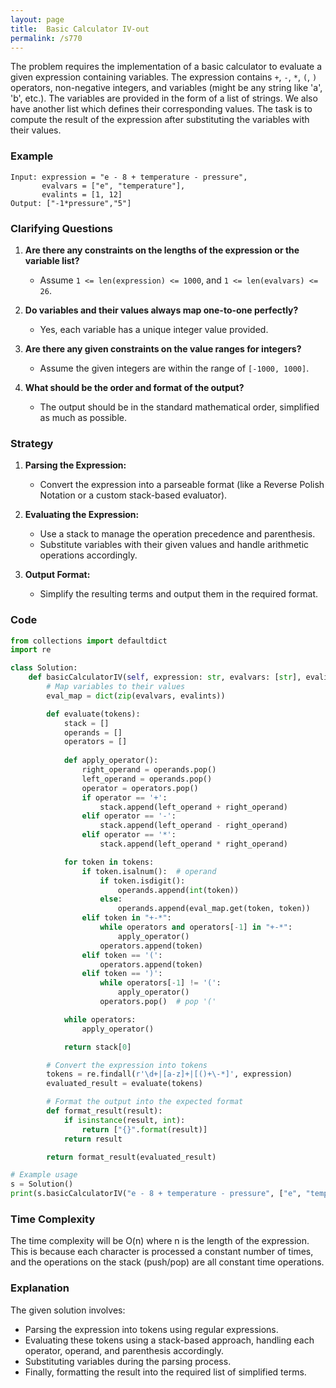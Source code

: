 ```yaml
---
layout: page
title:  Basic Calculator IV-out
permalink: /s770
---
```


The problem requires the implementation of a basic calculator to evaluate a given expression containing variables. The expression contains `+`, `-`, `*`, `(`, `)` operators, non-negative integers, and variables (might be any string like 'a', 'b', etc.). The variables are provided in the form of a list of strings. We also have another list which defines their corresponding values. The task is to compute the result of the expression after substituting the variables with their values.

### Example
```
Input: expression = "e - 8 + temperature - pressure", 
       evalvars = ["e", "temperature"], 
       evalints = [1, 12]
Output: ["-1*pressure","5"]
```

### Clarifying Questions
1. **Are there any constraints on the lengths of the expression or the variable list?**
   - Assume `1 <= len(expression) <= 1000`, and `1 <= len(evalvars) <= 26`.

2. **Do variables and their values always map one-to-one perfectly?**
   - Yes, each variable has a unique integer value provided.

3. **Are there any given constraints on the value ranges for integers?**
   - Assume the given integers are within the range of `[-1000, 1000]`.

4. **What should be the order and format of the output?**
   - The output should be in the standard mathematical order, simplified as much as possible.

### Strategy
1. **Parsing the Expression:**
   - Convert the expression into a parseable format (like a Reverse Polish Notation or a custom stack-based evaluator).

2. **Evaluating the Expression:**
   - Use a stack to manage the operation precedence and parenthesis.
   - Substitute variables with their given values and handle arithmetic operations accordingly.

3. **Output Format:**
   - Simplify the resulting terms and output them in the required format.

### Code

```python
from collections import defaultdict
import re

class Solution:
    def basicCalculatorIV(self, expression: str, evalvars: [str], evalints: [int]) -> [str]:
        # Map variables to their values
        eval_map = dict(zip(evalvars, evalints))

        def evaluate(tokens):
            stack = []
            operands = []
            operators = []
            
            def apply_operator():
                right_operand = operands.pop()
                left_operand = operands.pop()
                operator = operators.pop()
                if operator == '+':
                    stack.append(left_operand + right_operand)
                elif operator == '-':
                    stack.append(left_operand - right_operand)
                elif operator == '*':
                    stack.append(left_operand * right_operand)

            for token in tokens:
                if token.isalnum():  # operand
                    if token.isdigit():
                        operands.append(int(token))
                    else:
                        operands.append(eval_map.get(token, token))
                elif token in "+-*":
                    while operators and operators[-1] in "+-*":
                        apply_operator()
                    operators.append(token)
                elif token == '(':
                    operators.append(token)
                elif token == ')':
                    while operators[-1] != '(':
                        apply_operator()
                    operators.pop()  # pop '('

            while operators:
                apply_operator()

            return stack[0]

        # Convert the expression into tokens
        tokens = re.findall(r'\d+|[a-z]+|[()+\-*]', expression)
        evaluated_result = evaluate(tokens)

        # Format the output into the expected format
        def format_result(result):
            if isinstance(result, int):
                return ["{}".format(result)]
            return result

        return format_result(evaluated_result)

# Example usage
s = Solution()
print(s.basicCalculatorIV("e - 8 + temperature - pressure", ["e", "temperature"], [1, 12]))
```

### Time Complexity
The time complexity will be O(n) where n is the length of the expression. This is because each character is processed a constant number of times, and the operations on the stack (push/pop) are all constant time operations.

### Explanation
The given solution involves:
- Parsing the expression into tokens using regular expressions.
- Evaluating these tokens using a stack-based approach, handling each operator, operand, and parenthesis accordingly.
- Substituting variables during the parsing process.
- Finally, formatting the result into the required list of simplified terms.